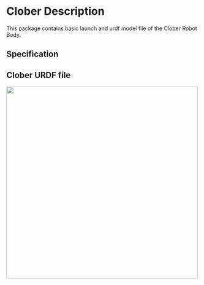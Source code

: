 # Clober Description
This package contains basic launch and urdf model file of the Clober Robot Body.

## Specification

## Clober URDF file
<img align="center" src="https://github.com/clobot-git/clober/blob/foxy-devel/images/clober_description.png" width="500">

